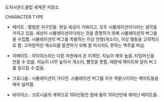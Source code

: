 도지사운드클럽 세계관 저장소.

CHARACTER TYPE
- 메이트 
: 평범한 지구인들. 
현실 세상이 가짜이고, 모두 시뮬레이션이다라는 생각을 가지고 있음. 
세상이 시뮬레이션이다라는 것을 증명하기 위해 시뮬레이션의 버그들을 수집함.
시뮬레이션의 버그를 촉발하는 이상 언행(개소리), 이상 행동을 고의적으로 함. 
고차원적인 개소리를 발견하기 위해 잘 마시지도 못하는 맥주를 마심.


- 이메이트
: 아이야스라는 다른 차원에서 온 이계인. 지능이 매우 높음. 
타임머신을 만들 수 있음.
지능이 너무 높아서 개소리, 뻘짓을 못함. 때문에 메이트와 달리 버그를 일으킬 수 없음.


- 크로니움
: 시뮬레이션의 가디언.
시뮬레이션 버그를 자꾸 촉발시키려는 메이트들을 매우 싫어함.


- 바이어스
: 크로니움의 계략으로 100년동안 잠에 들어 100년만에 깨어난 메이트들.
